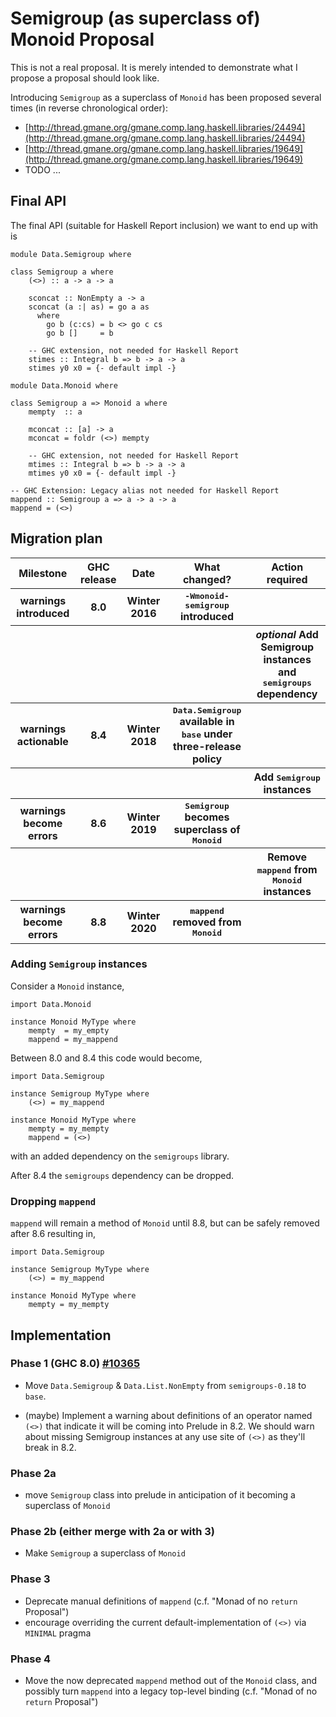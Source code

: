 # Semigroup (as superclass of) Monoid Proposal


This is not a real proposal. It is merely intended to demonstrate what I propose a proposal should look like.


Introducing `Semigroup` as a superclass of `Monoid` has been proposed several times (in reverse chronological order):

- [http://thread.gmane.org/gmane.comp.lang.haskell.libraries/24494](http://thread.gmane.org/gmane.comp.lang.haskell.libraries/24494)
- [http://thread.gmane.org/gmane.comp.lang.haskell.libraries/19649](http://thread.gmane.org/gmane.comp.lang.haskell.libraries/19649)
- TODO ...

## Final API



The final API (suitable for Haskell Report inclusion) we want to end up with is


```
module Data.Semigroup where

class Semigroup a where
    (<>) :: a -> a -> a

    sconcat :: NonEmpty a -> a
    sconcat (a :| as) = go a as
      where
        go b (c:cs) = b <> go c cs
        go b []     = b

    -- GHC extension, not needed for Haskell Report
    stimes :: Integral b => b -> a -> a
    stimes y0 x0 = {- default impl -}
```

```
module Data.Monoid where

class Semigroup a => Monoid a where
    mempty  :: a

    mconcat :: [a] -> a
    mconcat = foldr (<>) mempty

    -- GHC extension, not needed for Haskell Report
    mtimes :: Integral b => b -> a -> a
    mtimes y0 x0 = {- default impl -}

-- GHC Extension: Legacy alias not needed for Haskell Report
mappend :: Semigroup a => a -> a -> a
mappend = (<>)
```

## Migration plan


<table><tr><th> <b>Milestone</b>            </th>
<th> <b>GHC release</b> </th>
<th> <b>Date</b>        </th>
<th> <b>What changed?</b>                                                 </th>
<th> <b>Action required</b>                                             
</th></tr>
<tr><th> <b>warnings introduced</b>    </th>
<th> 8.0               </th>
<th> Winter 2016       </th>
<th> <tt>-Wmonoid-semigroup</tt> introduced                                     </th>
<th>                                                                   
</th></tr>
<tr><th>                            </th>
<th>                   </th>
<th>                   </th>
<th>                                                                     </th>
<th> <i>optional</i> Add Semigroup instances  and <tt>semigroups</tt> dependency 
</th></tr>
<tr><th> <b>warnings actionable</b>    </th>
<th> 8.4               </th>
<th> Winter 2018       </th>
<th> <tt>Data.Semigroup</tt> available in <tt>base</tt> under three-release policy     </th>
<th>                                                                   
</th></tr>
<tr><th>                            </th>
<th>                   </th>
<th>                   </th>
<th>                                                                     </th>
<th> Add <tt>Semigroup</tt> instances                                         
</th></tr>
<tr><th> <b>warnings become errors</b> </th>
<th> 8.6               </th>
<th> Winter 2019       </th>
<th> <tt>Semigroup</tt> becomes superclass of <tt>Monoid</tt>                          </th>
<th>                                                                   
</th></tr>
<tr><th>                            </th>
<th>                   </th>
<th>                   </th>
<th>                                                                     </th>
<th> Remove <tt>mappend</tt> from <tt>Monoid</tt> instances                          
</th></tr>
<tr><th> <b>warnings become errors</b> </th>
<th> 8.8               </th>
<th> Winter 2020       </th>
<th> <tt>mappend</tt> removed from <tt>Monoid</tt>                                     </th>
<th>                                                                   
</th></tr></table>


### Adding `Semigroup` instances



Consider a `Monoid` instance,


```
import Data.Monoid

instance Monoid MyType where
    mempty  = my_empty
    mappend = my_mappend
```


Between 8.0 and 8.4 this code would become,


```
import Data.Semigroup

instance Semigroup MyType where
    (<>) = my_mappend

instance Monoid MyType where
    mempty = my_mempty
    mappend = (<>)
```


with an added dependency on the `semigroups` library.



After 8.4 the `semigroups` dependency can be dropped.


### Dropping `mappend`



`mappend` will remain a method of `Monoid` until 8.8, but can be safely removed after 8.6 resulting in,


```
import Data.Semigroup

instance Semigroup MyType where
    (<>) = my_mappend

instance Monoid MyType where
    mempty = my_mempty
```

## Implementation

### Phase 1 (GHC 8.0)  [\#10365](https://gitlab.haskell.org/ghc/ghc/issues/10365)

- Move `Data.Semigroup` & `Data.List.NonEmpty` from `semigroups-0.18` to `base`.

- (maybe) Implement a warning about definitions of an operator named `(<>)` that indicate it will be coming into Prelude in 8.2. We should warn about missing Semigroup instances at any use site of `(<>)` as they'll break in 8.2.

### Phase 2a

- move `Semigroup` class into prelude in anticipation of it becoming a superclass of `Monoid`

### Phase 2b (either merge with 2a or with 3)

- Make `Semigroup` a superclass of `Monoid`

### Phase 3

- Deprecate manual definitions of `mappend` (c.f. "Monad of no `return` Proposal") 
- encourage overriding the current default-implementation of `(<>)` via `MINIMAL` pragma

### Phase 4

- Move the now deprecated `mappend` method out of the `Monoid` class, and possibly turn `mappend` into a legacy top-level binding (c.f. "Monad of no `return` Proposal")
